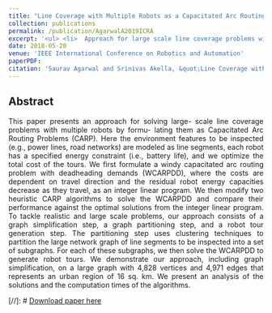```yaml
---
title: "Line Coverage with Multiple Robots as a Capacitated Arc Routing Problem"
collection: publications
permalink: /publication/AgarwalA2019ICRA
excerpt: '<ul> <li>  Approach for large scale line coverage problems with multiple robots formulated as Arc Routing Problem<li>  Consideration of practical factors such as battery capacity, wind speed <li> Development of Integer Linear Programming model and heuristic algorithms'
date: 2018-05-20
venue: 'IEEE International Conference on Robotics and Automation'
paperPDF: 
citation: 'Saurav Agarwal and Srinivas Akella, &quot;Line Coverage with Multiple Robots as a Capacitated Arc Routing Problem,&quot; in <i>IEEE International Conference on Robotics and Automation</i>, May 2019 (under review).'
---
```

## Abstract
<div style="text-align: justify"> 
This paper presents an approach for solving large-
scale line coverage problems with multiple robots by formu-
lating them as Capacitated Arc Routing Problems (CARP).
Here the environment features to be inspected (e.g., power
lines, road networks) are modeled as line segments, each
robot has a specified energy constraint (i.e., battery life), and
we optimize the total cost of the tours. We first formulate
a windy capacitated arc routing problem with deadheading
demands (WCARPDD), where the costs are dependent on travel
direction and the residual robot energy capacities decrease as
they travel, as an integer linear program. We then modify
two heuristic CARP algorithms to solve the WCARPDD and
compare their performance against the optimal solutions from
the integer linear program. To tackle realistic and large scale
problems, our approach consists of a graph simplification step,
a graph partitioning step, and a robot tour generation step.
The partitioning step uses clustering techniques to partition
the large network graph of line segments to be inspected into
a set of subgraphs. For each of these subgraphs, we then solve
the WCARPDD to generate robot tours. We demonstrate our
approach, including graph simplification, on a large graph with
4,828 vertices and 4,971 edges that represents an urban region
of 16 sq. km. We present an analysis of the solutions and the
computation times of the algorithms.
</div>

 [//]: #  [Download paper here](http://academicpages.github.io/files/paper1.pdf) 

